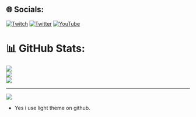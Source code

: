 
## 🌐 Socials:
[![Twitch](https://img.shields.io/badge/Twitch-%239146FF.svg?logo=Twitch&logoColor=white)](https://twitch.tv/Cyadine) [![Twitter](https://img.shields.io/badge/Twitter-%231DA1F2.svg?logo=Twitter&logoColor=white)](https://twitter.com/Cyxdine) [![YouTube](https://img.shields.io/badge/YouTube-%23FF0000.svg?logo=YouTube&logoColor=white)](https://youtube.com/@Cyadine666) 
# 📊 GitHub Stats:
![](https://github-readme-stats.vercel.app/api?username=zvbt&theme=default&hide_border=false&include_all_commits=true&count_private=true)<br/>
![](https://github-readme-streak-stats.herokuapp.com/?user=zvbt&theme=default&hide_border=false)<br/>
![](https://github-readme-stats.vercel.app/api/top-langs/?username=zvbt&theme=default&hide_border=false&include_all_commits=true&count_private=true&layout=compact)

---
[![](https://visitcount.itsvg.in/api?id=zvbt&icon=0&color=5)](https://visitcount.itsvg.in)

<!-- Proudly created with GPRM ( https://gprm.itsvg.in ) -->


- Yes i use light theme on github.
